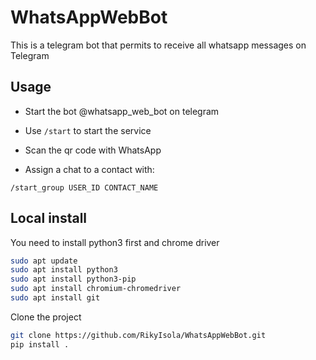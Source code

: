 # WhatsAppWebBot

This is a telegram bot that permits to receive all whatsapp messages on Telegram

## Usage

- Start the bot @whatsapp_web_bot on telegram

- Use ```/start``` to start the service

- Scan the qr code with WhatsApp

- Assign a chat to a contact with:

```
/start_group USER_ID CONTACT_NAME
```

## Local install

You need to install python3 first and chrome driver

```bash
sudo apt update
sudo apt install python3
sudo apt install python3-pip
sudo apt install chromium-chromedriver
sudo apt install git
```

Clone the project

```bash
git clone https://github.com/RikyIsola/WhatsAppWebBot.git
pip install .
```
